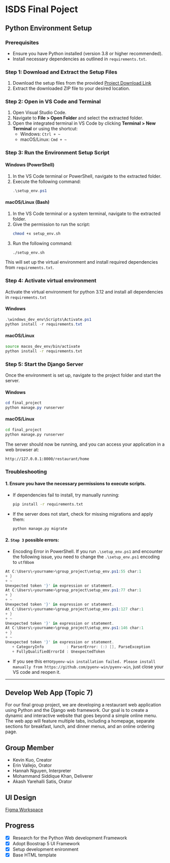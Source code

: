 # ISDS Final Poject
## Python Environment Setup

### Prerequisites
- Ensure you have Python installed (version 3.8 or higher recommended).
- Install necessary dependencies as outlined in `requirements.txt`.

### Step 1: Download and Extract the Setup Files
1. Download the setup files from the provided 
   [Project Download Link](https://www.dropbox.com/home/Yin-Bo%20Kuo/2025%20Spring/ISDS%20558%20Advance%20Software%20Development%20Web%20Application/group%207%20final%20project/Source%20Code)
2. Extract the downloaded ZIP file to your desired location.

### Step 2: Open in VS Code and Terminal
1. Open Visual Studio Code.
2. Navigate to **File > Open Folder** and select the extracted folder.
3. Open the integrated terminal in VS Code by clicking **Terminal > New Terminal** or using the shortcut:
   - Windows: `Ctrl + ~`
   - macOS/Linux: `Cmd + ~`

### Step 3: Run the Environment Setup Script
#### Windows (PowerShell)
1. In the VS Code terminal or PowerShell, navigate to the extracted folder.
2. Execute the following command:
   ```powershell
   .\setup_env.ps1
   ```

#### macOS/Linux (Bash)
1. In the VS Code terminal or a system terminal, navigate to the extracted folder.
2. Give the permission to run the script:
   ```bash
   chmod +x setup_env.sh
   ```
2. Run the following command:
   ```bash
   ./setup_env.sh
   ```

This will set up the virtual environment and install required dependencies from `requirements.txt`.

### Step 4: Activate virtual environment
Activate the virtual environment for python 3.12 and install all dependencies in `requirements.txt`
#### Windows
```powershell
.\windows_dev_env\Scripts\Activate.ps1
python install -r requirements.txt
```
#### macOS/Linux
```bash
source macos_dev_env/bin/activate
python install -r requirements.txt
```

### Step 5: Start the Django Server
Once the environment is set up, navigate to the project folder and start the server.

#### Windows
```powershell
cd final_project
python manage.py runserver
```

#### macOS/Linux
```bash
cd final_project
python manage.py runserver
```

The server should now be running, and you can access your application in a web browser at:
```
http://127.0.0.1:8000/restaurant/home
```

### Troubleshooting
#### 1. Ensure you have the necessary permissions to execute scripts.
- If dependencies fail to install, try manually running:
  ```bash
  pip install -r requirements.txt
  ```
- If the server does not start, check for missing migrations and apply them:
  ```bash
  python manage.py migrate
  ```
#### 2. `Step 3` possible errors:
   + Encoding Error in PowerShell. If you run `.\setup_env.ps1` and encounter the following issue, you need to change the `.\setup_env.ps1` encoding to `utf8bom`
   ```powershell
   At C:\Users\<yourname>\group_project\setup_env.ps1:55 char:1
   + }
   + ~
   Unexpected token '}' in expression or statement.
   At C:\Users\<yourname>\group_project\setup_env.ps1:77 char:1
   + }
   + ~
   Unexpected token '}' in expression or statement.
   At C:\Users\<yourname>\group_project\setup_env.ps1:127 char:1
   + }
   + ~
   Unexpected token '}' in expression or statement.
   At C:\Users\<yourname>\group_project\setup_env.ps1:146 char:1
   + }
   + ~
   Unexpected token '}' in expression or statement.
      + CategoryInfo          : ParserError: (:) [], ParseException
      + FullyQualifiedErrorId : UnexpectedToken

   ```

   + If you see this error`pyenv-win installation failed. Please install manually from https://github.com/pyenv-win/pyenv-win`, just close your VS code and reopen it.
---

## Develop Web App (Topic 7)
For our final group project, we are developing a restaurant web
application using Python and the Django web framework. Our goal is to
create a dynamic and interactive website that goes beyond a simple
online menu. The web app will feature multiple tabs, including a
homepage, separate sections for breakfast, lunch, and dinner menus,
and an online ordering page.

## Group Member
+ Kevin Kuo, Creator
+ Erin Vallejo, Orator
+ Hannah Nguyen, Interpreter
+ Mohammand Siddique Khan, Deliverer
+ Akash Yarehalli Satis, Orator

## UI Design

[Figma Workspace](https://www.figma.com/design/576Wocaf7E4dsJbYljJaso/Restaurant-Web-App?node-id=0-1&t=nmuGb90mpe9oR6oa-1)

## Progress

- [x] Research for the Python Web development Framework
- [x] Adopt Boostrap 5 UI Framework
- [x] Setup development enironment
- [x] Base HTML template
